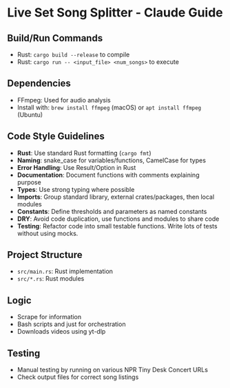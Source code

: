 # Live Set Song Splitter - Claude Guide

## Build/Run Commands
- Rust: `cargo build --release` to compile
- Rust: `cargo run -- <input_file> <num_songs>` to execute

## Dependencies
- FFmpeg: Used for audio analysis
- Install with: `brew install ffmpeg` (macOS) or `apt install ffmpeg` (Ubuntu)

## Code Style Guidelines
- **Rust**: Use standard Rust formatting (`cargo fmt`)
- **Naming**: snake_case for variables/functions, CamelCase for types
- **Error Handling**: Use Result/Option in Rust
- **Documentation**: Document functions with comments explaining purpose
- **Types**: Use strong typing where possible
- **Imports**: Group standard library, external crates/packages, then local modules
- **Constants**: Define thresholds and parameters as named constants
- **DRY**: Avoid code duplication, use functions and modules to share code
- **Testing**: Refactor code into small testable functions. Write lots of tests without using mocks.

## Project Structure
- `src/main.rs`: Rust implementation
- `src/*.rs`: Rust modules

## Logic

- Scrape for information
- Bash scripts and just for orchestration
- Downloads videos using yt-dlp

## Testing
- Manual testing by running on various NPR Tiny Desk Concert URLs
- Check output files for correct song listings